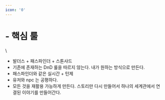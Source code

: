 ```yaml
---
icon: '0'
---
```


# - 핵심 룰

\


* 발더스 + 패스파인더 + 스톤샤드
* 기존에 존재하는 DnD 룰을 따르지 않는다. 내가 원하는 방식으로 만든다.
* 패스파인더와 같은 실시간 + 턴제
* 유저와 npc 는 공평하다.&#x20;
* 모든 것을 재활용 가능하게 만든다. 스토리만 다시 만들어서 하나의 세계관에서 연결된 이야기를 만들어간다.&#x20;



